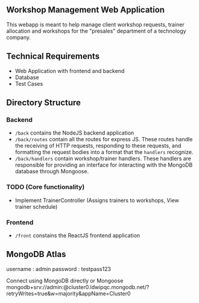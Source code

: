 ## Workshop Management Web Application
This webapp is meant to help manage client workshop requests, trainer allocation and workshops for the "presales" department of a technology company.

## Technical Requirements
- Web Application with frontend and backend
- Database
- Test Cases

## Directory Structure
### Backend
- `/back` contains the NodeJS backend application
- `/back/routes` contain all the routes for express JS. These routes handle the receiving of HTTP requests, responding to these requests, and formatting the request bodies into a format that the `handlers` recognize.
- `/back/handlers` contain workshop/trainer handlers. These handlers are responsible for providing an interface for interacting with the MongoDB database through Mongoose.

### TODO (Core functionality)
- Implement TrainerController (Assigns trainers to workshops, View trainer schedule)

### Frontend
- `/front` constains the ReactJS frontend application

## MongoDB Atlas
username : admin
password : testpass123

Connect using MongoDB directly or Mongoose
mongodb+srv://admin:<password>@cluster0.ldwipqc.mongodb.net/?retryWrites=true&w=majority&appName=Cluster0